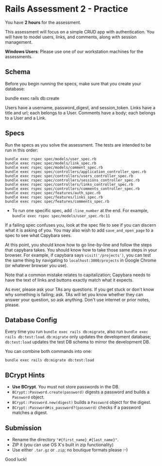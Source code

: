 # Rails Assessment 2 - Practice

You have **2 hours** for the assessment.

This assessment will focus on a simple CRUD app with authentication. You will
have to model users, links, and comments, along with session management.

**Windows Users**: Please use one of our workstation machines for the
assessments.

## Schema

Before you begin running the specs, make sure that you create your database:

bundle exec rails db:create

Users have a username, password_digest, and session_token. Links have a title
and url; each belongs to a User. Comments have a body; each belongs to a User
and a Link.

## Specs

Run the specs as you solve the assessment. The tests are intended to be run in
this order:

```
bundle exec rspec spec/models/user_spec.rb
bundle exec rspec spec/models/link_spec.rb
bundle exec rspec spec/models/comment_spec.rb
bundle exec rspec spec/controllers/application_controller_spec.rb
bundle exec rspec spec/controllers/users_controller_spec.rb
bundle exec rspec spec/controllers/sessions_controller_spec.rb
bundle exec rspec spec/controllers/links_controller_spec.rb
bundle exec rspec spec/controllers/comments_controller_spec.rb
bundle exec rspec spec/features/auth_spec.rb
bundle exec rspec spec/features/links_spec.rb
bundle exec rspec spec/features/comments_spec.rb
```

- To run one specific spec, add `:line_number` at the end. For example,
  `bundle exec rspec spec/models/user_spec.rb:11`

If a failing spec confuses you, look at the spec file to see if you can discern
what it is asking of you. You may also wish to add `save_and_open_page` to a
spec to see what Capybara sees.

At this point, you should know how to go line-by-line and follow the steps that
capybara takes. You should know how to take those same steps in your browser.
For example, if capybara says `visit('/projects')`, you can test the same thing
by navigating to `localhost:3000/projects` in Google Chrome (or whatever browser
you use).

Note that a common mistake relates to capitalization; Capybara needs to have the
text of links and buttons exactly match what it expects.

As ever, please ask your TAs any questions. If you get stuck or don't know why
something is failing; ask. TAs will let you know whether they can answer your
question, so ask anything. Don't use internet or prior notes, please.

## Database Config

Every time you run `bundle exec rails db:migrate`, also run
`bundle exec rails db:test:load`. `db:migrate` only updates the development
database; `db:test:load` updates the test DB schema to mirror the development
DB.

You can combine both commands into one:

    bundle exec rails db:migrate db:test:load

## BCrypt Hints

- **Use BCrypt**. You must not store passwords in the DB.
- `BCrypt::Password.create(password)` digests a password and builds a `Password`
  object.
- `BCrypt::Password.new(digest)` builds a `Password` object for the digest.
- `BCrypt::Password#is_password?(password)` checks if a password matches a
  digest.

## Submission

- Rename the directory `"#{first_name}_#{last_name}"`.
- ZIP it (you can use OS X's built in zip functionality)
- Use either `.tar.gz` or `.zip`; no boutique formats please :-)

Good luck!
